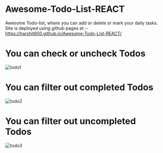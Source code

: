 # Awesome-Todo-List-REACT
Awesome Todo-list, where you can add or delete or mark your daily tasks.
Site is deployed using github pages at :- https://harshit850.github.io/Awesome-Todo-List-REACT/
# You can check or uncheck Todos
<img src="https://i.ibb.co/X3q4PHt/todo1.jpg" alt="todo1" border="0">

# You can filter out completed Todos
<img src="https://i.ibb.co/rpwzLBN/todo2.jpg" alt="todo2" border="0">

# You can filter out uncompleted Todos
<img src="https://i.ibb.co/2yCjDrv/todo3.jpg" alt="todo3" border="0">
